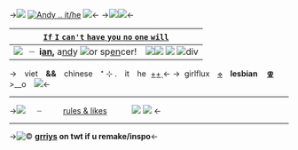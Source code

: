 ->![](https://pixelbank.neocities.org/decome/stars/9de9c3cc.png) [![Andy .. it/he](https://media.discordapp.net/attachments/1025867561172226131/1051575491850674257/E6606A72-19DD-46B7-B628-EC34C9F8F5CB.png)](/kill-bill) ![](https://pixelbank.neocities.org/decome/stars/9de9c3cc.png)<-
->[![](https://media.discordapp.net/attachments/1025867561172226131/1051567048238571581/D69961B1-0655-44CD-8580-57E9E1DF116C.png)](/kill-bill)[![](https://media.discordapp.net/attachments/1025867561172226131/1051567374102433822/F8FDF510-5A18-475B-A83B-AC39C65EFFA8.png)](/kill-bill)<-

[`If` `I` `can't` `have` `you` `no` `one` `will`](/spncer) |
:----: | 
![](https://pixelbank.neocities.org/decome/stars/1f46268f.png)⠀┈ ![]() **i[an](/spncer),** a[nd](/spncer)y ![or](https://i.imgur.com/lZGqVb3.gif) sp[en](/spncer)cer! ⠀![](https://pixelbank.neocities.org/decome/decorative/4571e1ce.gif )![](https://pixelbank.neocities.org/decome/computers%20and%20electronics/de7ddb9c.gif ) ![](https://terror.crd.co/assets/images/gallery13/74eead2c_original.png?v=6420771f) ![div](https://watermelon.crd.co/assets/images/gallery15/b25aec55.gif?v=90e42ef7 ) |

-> ⠀viet ⠀**&&**⠀ chinese ⠀⁺ ⊹ .⠀ it ⠀he  ![]() [+͟+͟  ](/spncer)<-
->![]() ![]()  girlflux ⠀**[`⟢`]()**⠀ **lesbian ⠀ [`⚢`]()** ⠀ >\_\_o ⠀![](https://pixelbank.neocities.org/decome/decorative/781fb9a6.)<-

***
->![](https://pixelbank.neocities.org/decome/stars/4fc3593c.gif)⠀⠀┈ ⠀⠀⠀ [rules & likes](https://txti.es/killbills)  ⠀⠀⠀⠀![](https://i.imgur.com/JkbS2dg.gif) ![](https://watermelon.crd.co/assets/images/gallery11/a8d74e14_original.jpg?v=90e42ef7)  <-
***
->![©](https://pixelbank.neocities.org/decome/decorative/777e979e.png) **[grriys](https://twitter.com/grriys) on twt if u remake/inspo**<-